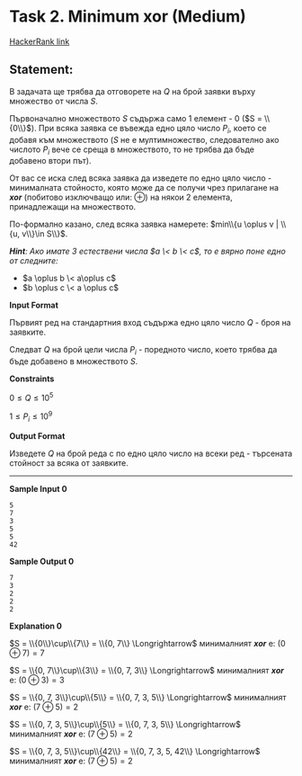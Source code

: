 # Task 2. Minimum xor (Medium)

[HackerRank link](<https://www.hackerrank.com/contests/sda-hw-7/challenges/minimum-xor-3>)

## Statement:

В задачата ще трябва да отговорете на $Q$ на брой заявки върху множество от числа $S$.

Първоначално множеството $S$ съдържа само $1$ елемент - $0$ ($S = \\{0\\}$). При всяка заявка се въвежда едно цяло число $P_i$, което се добавя към множеството ($S$  не е мултимножество, следователно ако числото $P_i$ вече се среща в множеството, то не трябва да бъде добавено втори път).

От вас се иска след всяка заявка да изведете по едно цяло число - минималната стойносто, която може да се получи чрез прилагане на  **_xor_**  (побитово изключващо или: $\oplus$) на някои 2 елемента, принадлежащи на множеството.

По-формално казано, след всяка заявка намерете: $min\\{u \oplus v | \\{u, v\\}\in S\\}$.

**_Hint_**_: Ако имате 3 естествени числа $a \< b \< c$, то е вярно поне едно от следните:_

- $a \oplus b \< a\oplus c$
- $b \oplus c \< a \oplus c$

**Input Format**

Първият ред на стандартния вход съдържа едно цяло число $Q$ - броя на заявките.

Следват $Q$ на брой цели числа $P_i$ - поредното число, което трябва да бъде добавено в множеството $S$.

**Constraints**

$0 \le Q\le 10^5$

$1 \le P_i \le 10^9$

**Output Format**

Изведете $Q$ на брой реда с по едно цяло число на всеки ред - търсената стойност за всяка от заявките.

---

**Sample Input 0**

```
5
7
3
5
5
42
```

**Sample Output 0**

```
7
3
2
2
2
```

**Explanation 0**

$S = \\{0\\}\cup\\{7\\} = \\{0, 7\\} \Longrightarrow$ минималният **_xor_** е: $(0 \oplus 7) = 7$

$S = \\{0, 7\\}\cup\\{3\\} = \\{0, 7, 3\\} \Longrightarrow$ минималният **_xor_** е: $(0 \oplus 3) = 3$

$S = \\{0, 7, 3\\}\cup\\{5\\} = \\{0, 7, 3, 5\\} \Longrightarrow$ минималният **_xor_** е: $(7 \oplus 5) = 2$

$S = \\{0, 7, 3, 5\\}\cup\\{5\\} = \\{0, 7, 3, 5\\} \Longrightarrow$ минималният **_xor_** е: $(7 \oplus 5) = 2$

$S = \\{0, 7, 3, 5\\}\cup\\{42\\} = \\{0, 7, 3, 5, 42\\} \Longrightarrow$ минималният **_xor_** е: $(7 \oplus 5) = 2$